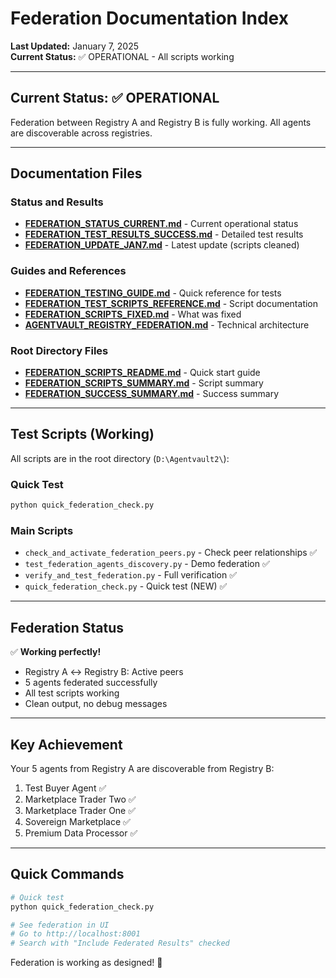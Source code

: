 # Federation Documentation Index

**Last Updated:** January 7, 2025  
**Current Status:** ✅ OPERATIONAL - All scripts working

---

## Current Status: ✅ OPERATIONAL

Federation between Registry A and Registry B is fully working. All agents are discoverable across registries.

---

## Documentation Files

### Status and Results
- **[FEDERATION_STATUS_CURRENT.md](./FEDERATION_STATUS_CURRENT.md)** - Current operational status
- **[FEDERATION_TEST_RESULTS_SUCCESS.md](./FEDERATION_TEST_RESULTS_SUCCESS.md)** - Detailed test results
- **[FEDERATION_UPDATE_JAN7.md](./FEDERATION_UPDATE_JAN7.md)** - Latest update (scripts cleaned)

### Guides and References
- **[FEDERATION_TESTING_GUIDE.md](./FEDERATION_TESTING_GUIDE.md)** - Quick reference for tests
- **[FEDERATION_TEST_SCRIPTS_REFERENCE.md](./FEDERATION_TEST_SCRIPTS_REFERENCE.md)** - Script documentation
- **[FEDERATION_SCRIPTS_FIXED.md](./FEDERATION_SCRIPTS_FIXED.md)** - What was fixed
- **[AGENTVAULT_REGISTRY_FEDERATION.md](./AGENTVAULT_REGISTRY_FEDERATION.md)** - Technical architecture

### Root Directory Files
- **[FEDERATION_SCRIPTS_README.md](../FEDERATION_SCRIPTS_README.md)** - Quick start guide
- **[FEDERATION_SCRIPTS_SUMMARY.md](../FEDERATION_SCRIPTS_SUMMARY.md)** - Script summary
- **[FEDERATION_SUCCESS_SUMMARY.md](../FEDERATION_SUCCESS_SUMMARY.md)** - Success summary

---

## Test Scripts (Working)

All scripts are in the root directory (`D:\Agentvault2\`):

### Quick Test
```bash
python quick_federation_check.py
```

### Main Scripts
- `check_and_activate_federation_peers.py` - Check peer relationships ✅
- `test_federation_agents_discovery.py` - Demo federation ✅  
- `verify_and_test_federation.py` - Full verification ✅
- `quick_federation_check.py` - Quick test (NEW) ✅

---

## Federation Status

✅ **Working perfectly!**
- Registry A ↔ Registry B: Active peers
- 5 agents federated successfully
- All test scripts working
- Clean output, no debug messages

---

## Key Achievement

Your 5 agents from Registry A are discoverable from Registry B:
1. Test Buyer Agent ✅
2. Marketplace Trader Two ✅
3. Marketplace Trader One ✅
4. Sovereign Marketplace ✅
5. Premium Data Processor ✅

---

## Quick Commands

```bash
# Quick test
python quick_federation_check.py

# See federation in UI
# Go to http://localhost:8001
# Search with "Include Federated Results" checked
```

Federation is working as designed! 🎉
